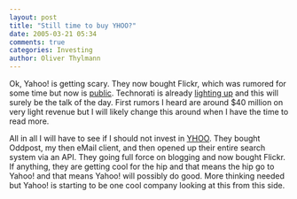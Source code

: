 ```yaml
---
layout: post
title: "Still time to buy YHOO?"
date: 2005-03-21 05:34
comments: true
categories: Investing
author: Oliver Thylmann
---
```






Ok, Yahoo! is getting scary. They now bought Flickr, which was rumored for some time but now is [public](http://blog.flickr.com/flickrblog/2005/03/yahoo_actually_.html). Technorati is already [lighting up](http://www.technorati.com/cosmos/search.html?rank=&amp;url=yahoo+flickr) and this will surely be the talk of the day. First rumors I heard are around $40 million on very light revenue but I will likely change this around when I have the time to read more.

All in all I will have to see if I should not invest in [YHOO](http://finance.yahoo.com/q/bc?s=YHOO&amp;t=2y). They bought Oddpost, my then eMail client, and then opened up their entire search system via an API. They going full force on blogging and now bought Flickr. If anything, they are getting cool for the hip and that means the hip go to Yahoo! and that means Yahoo! will possibly do good. More thinking needed but Yahoo! is starting to be one cool company looking at this from this side.

